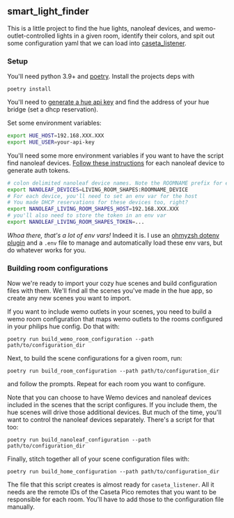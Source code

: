 ## smart_light_finder

This is a little project to find the hue lights, nanoleaf devices, and wemo-outlet-controlled lights in a given room,
identify their colors, and spit out some configuration yaml that we can load into
[caseta_listener](https://github.com/dkulla01/caseta_listener).

### Setup
You'll need python 3.9+ and [poetry](https://python-poetry.org/docs/#installation). Install the projects deps with

```commandline
poetry install
```

You'll need to [generate a hue api key](https://developers.meethue.com/develop/hue-api-v2/getting-started/)
and find the address of your hue bridge (set a dhcp reservation).

Set some environment variables:
```bash
export HUE_HOST=192.168.XXX.XXX
export HUE_USER=your-api-key
```

You'll need some more environment variables if you want to have the script find nanoleaf devices.
[Follow these instructions](https://documenter.getpostman.com/view/1559645/RW1gEcCH#0fe71046-6a4b-46b7-ab05-9ea648b06c89)
for each nanoleaf device to generate auth tokens.
```bash
# colon delimited nanoleaf device names. Note the ROOMNAME prefix for each device
export NANOLEAF_DEVICES=LIVING_ROOM_SHAPES:ROOMNAME_DEVICE
# For each device, you'll need to set an env var for the host
# You made DHCP reservations for these devices too, right?
export NANOLEAF_LIVING_ROOM_SHAPES_HOST=192.168.XXX.XXX
# you'll also need to store the token in an env var
export NANOLEAF_LIVING_ROOM_SHAPES_TOKEN=...
```

_Whoa there, that's a lot of env vars!_ Indeed it is. I use an 
[ohmyzsh dotenv plugin](https://github.com/ohmyzsh/ohmyzsh/tree/master/plugins/dotenv) and a `.env` file to manage and
automatically load these env vars, but do whatever works for you. 

### Building room configurations
Now we're ready to import your cozy hue scenes and build configuration files with them. We'll find
all the scenes you've made in the hue app, so create any new scenes you
want to import.

If you want to include wemo outlets in your scenes, you need to build a
wemo room configuration that maps wemo outlets to the rooms configured in your
philips hue config. Do that with:

```commandline
poetry run build_wemo_room_configuration --path path/to/configuration_dir
```


Next, to build the scene configurations for a given room, run:
```commandline
poetry run build_room_configuration --path path/to/configuration_dir
```

and follow the prompts. Repeat for each room you want to configure.

Note that you can choose to have Wemo devices and nanoleaf devices included in the scenes
that the script configures. If you include them, the hue scenes will drive those additional devices.
But much of the time, you'll want to control the nanoleaf devices separately. There's a script
for that too:

```commandline
poetry run build_nanoleaf_configuration --path path/to/configuration_dir
```

Finally, stitch together all of your scene configuration files with:

```commandline
poetry run build_home_configuration --path path/to/configuration_dir
```

The file that this script creates is almost ready for `caseta_listener`. All it needs are the
remote IDs of the Caseta Pico remotes that you want to be responsible for each room. You'll
have to add those to the configuration file manually.